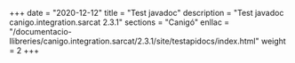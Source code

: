 +++
date        = "2020-12-12"
title       = "Test javadoc"
description = "Test javadoc canigo.integration.sarcat 2.3.1"
sections    = "Canigó"
enllac		= "/documentacio-llibreries/canigo.integration.sarcat/2.3.1/site/testapidocs/index.html"
weight		= 2
+++
